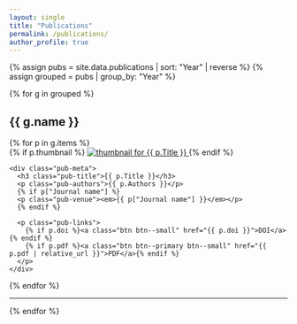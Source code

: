 ```yaml
---
layout: single
title: "Publications"
permalink: /publications/
author_profile: true
---
```


{% assign pubs = site.data.publications | sort: "Year" | reverse %}
{% assign grouped = pubs | group_by: "Year" %}

{% for g in grouped %}
## {{ g.name }}

<div class="pubs-grid">
  {% for p in g.items %}
  <article class="pub-card">
    {% if p.thumbnail %}
    <a href="{{ p.pdf | default: p.doi | default: '#' }}">
      <img class="pub-thumb" src="{{ p.thumbnail | relative_url }}" alt="thumbnail for {{ p.Title }}">
    </a>
    {% endif %}

    <div class="pub-meta">
      <h3 class="pub-title">{{ p.Title }}</h3>
      <p class="pub-authors">{{ p.Authors }}</p>
      {% if p["Journal name"] %}
      <p class="pub-venue"><em>{{ p["Journal name"] }}</em></p>
      {% endif %}

      <p class="pub-links">
        {% if p.doi %}<a class="btn btn--small" href="{{ p.doi }}">DOI</a>{% endif %}
        {% if p.pdf %}<a class="btn btn--primary btn--small" href="{{ p.pdf | relative_url }}">PDF</a>{% endif %}
      </p>
    </div>
  </article>
  {% endfor %}
</div>

<hr>
{% endfor %}
